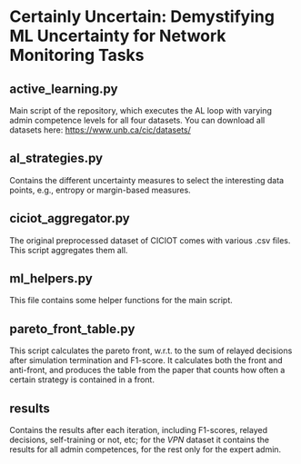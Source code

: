 # Certainly Uncertain: Demystifying ML  Uncertainty for Network Monitoring Tasks

## active_learning.py

Main script of the repository, which executes the AL loop with varying admin competence levels for all four datasets. You can download all datasets here: https://www.unb.ca/cic/datasets/

## al_strategies.py

Contains the different uncertainty measures to select the interesting data points, e.g., entropy or margin-based measures.

## ciciot_aggregator.py

The original preprocessed dataset of CICIOT comes with various .csv files. This script aggregates them all.

## ml_helpers.py

This file contains some helper functions for the main script.

## pareto_front_table.py

This script calculates the pareto front, w.r.t. to the sum of relayed decisions after simulation termination and F1-score. It calculates both the front and anti-front, and produces the table from the paper that counts how often a certain strategy is contained in a front.

## results

Contains the results after each iteration, including F1-scores, relayed decisions, self-training or not, etc; for the *VPN* dataset it contains the results for all admin competences, for the rest only for the expert admin.
